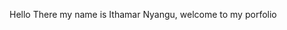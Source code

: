
<html>
<head>
  <title>Ithamar's Portfolio</title>
</head>

<body>
<p>Hello There my name is Ithamar Nyangu, welcome to my porfolio</p>
</body>
</html>
